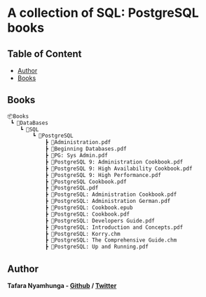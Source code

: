 # A collection of SQL: PostgreSQL books

## Table of Content

* [Author](#author)
* [Books](#books)

## Books

```bash
📦Books
 ┗ 📂DataBases
    ┗ 📂SQL
        ┗ 📂PostgreSQL
            ┣ 📜Administration.pdf
            ┣ 📜Beginning Databases.pdf
            ┣ 📜PG: Sys Admin.pdf
            ┣ 📜PostgreSQL 9: Administration Cookbook.pdf
            ┣ 📜PostgreSQL 9: High Availability Cookbook.pdf
            ┣ 📜PostgreSQL 9: High Performance.pdf
            ┣ 📜PostgreSQL Cookbook.pdf
            ┣ 📜PostgreSQL.pdf
            ┣ 📜PostgreSQL: Administration Cookbook.pdf
            ┣ 📜PostgreSQL: Administration German.pdf
            ┣ 📜PostgreSQL: Cookbook.epub
            ┣ 📜PostgreSQL: Cookbook.pdf
            ┣ 📜PostgreSQL: Developers Guide.pdf
            ┣ 📜PostgreSQL: Introduction and Concepts.pdf
            ┣ 📜PostgreSQL: Korry.chm
            ┣ 📜PostgreSQL: The Comprehensive Guide.chm
            ┣ 📜PostgreSQL: Up and Running.pdf
```

## Author

**Tafara Nyamhunga  - [Github](https://github.com/tafara-n) / [Twitter](https://twitter.com/tafaranyamhunga)**
